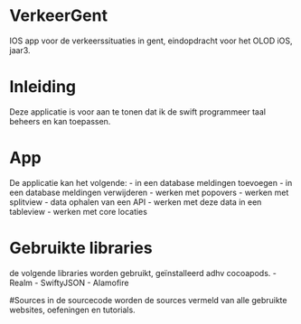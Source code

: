# VerkeerGent
IOS app voor de verkeerssituaties in gent, eindopdracht voor het OLOD iOS, jaar3.

# Inleiding
Deze applicatie is voor aan te tonen dat ik de swift programmeer taal beheers en kan toepassen.

# App

De applicatie kan het volgende:
    - in een database meldingen toevoegen
    - in een database meldingen verwijderen
    - werken met popovers
    - werken met splitview
    - data ophalen van een API
    - werken met deze data in een tableview
    - werken met core locaties

# Gebruikte libraries
de volgende libraries worden gebruikt, geïnstalleerd adhv cocoapods.
    - Realm
    - SwiftyJSON
    - Alamofire

#Sources
in de sourcecode worden de sources vermeld van alle gebruikte websites, oefeningen en tutorials.
